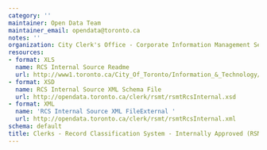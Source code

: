 ```yaml
---
category: ''
maintainer: Open Data Team
maintainer_email: opendata@toronto.ca
notes: ''
organization: City Clerk's Office - Corporate Information Management Services
resources:
- format: XLS
  name: RCS Internal Source Readme
  url: http://www1.toronto.ca/City_Of_Toronto/Information_&_Technology/Open_Data/Data_Sets/Assets/Files/rsmtRcsInternalReadme.xls
- format: XSD
  name: RCS Internal Source XML Schema File
  url: http://opendata.toronto.ca/clerk/rsmt/rsmtRcsInternal.xsd
- format: XML
  name: 'RCS Internal Source XML FileExternal '
  url: http://opendata.toronto.ca/clerk/rsmt/rsmtRcsInternal.xml
schema: default
title: Clerks - Record Classification System - Internally Approved (RSMT)
---
```

